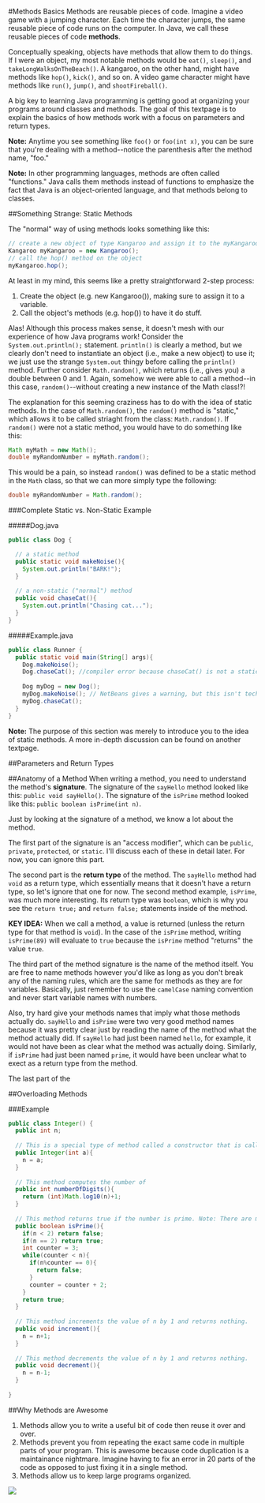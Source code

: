 #Methods Basics
Methods are reusable pieces of code. Imagine a video game with a jumping character. Each time the character jumps, the same reusable piece of code runs on the computer. In Java, we call these reusable pieces of code **methods**.

Conceptually speaking, objects have methods that allow them to do things. If I were an object, my most notable methods would be `eat()`, `sleep()`, and `takeLongWalksOnTheBeach()`. A kangaroo, on the other hand, might have methods like `hop()`, `kick()`, and so on. A video game character might have methods like `run()`, `jump()`, and `shootFireball()`.

A big key to learning Java programming is getting good at organizing your programs around classes and methods. The goal of this textpage is to explain the basics of how methods work with a focus on parameters and return types.

**Note:** Anytime you see something like `foo()` or `foo(int x)`, you can be sure that you're dealing with a method--notice the parenthesis after the method name, "foo."

**Note:** In other programming languages, methods are often called "functions." Java calls them methods instead of functions to emphasize the fact that Java is an object-oriented language, and that methods belong to classes.

##Something Strange: Static Methods

The "normal" way of using methods looks something like this:

```java
// create a new object of type Kangaroo and assign it to the myKangaroo variable
Kangaroo myKangaroo = new Kangaroo();
// call the hop() method on the object
myKangaroo.hop();
```

At least in my mind, this seems like a pretty straightforward 2-step process:

1. Create the object (e.g. new Kangaroo()), making sure to assign it to a variable.
2. Call the object's methods (e.g. hop()) to have it do stuff.

Alas! Although this process makes sense, it doesn't mesh with our experience of how Java programs work! Consider the `System.out.println();` statement. `println()` is clearly a method, but we clearly don't need to instantiate an object (i.e., make a new object) to use it; we just use the strange `System.out` thingy before calling the `println()` method. Further consider `Math.random()`, which returns (i.e., gives you) a double between 0 and 1. Again, somehow we were able to call a method--in this case, `random()`--without creating a new instance of the Math class!?!

The explanation for this seeming craziness has to do with the idea of static methods. In the case of `Math.random()`, the `random()` method is "static," which allows it to be called striaght from the class: `Math.random()`. If `random()` were not a static method, you would have to do something like this:

```java
Math myMath = new Math();
double myRandomNumber = myMath.random();
```

This would be a pain, so instead `random()` was defined to be a static method in the `Math` class, so that we can more simply type the following:

```java
double myRandomNumber = Math.random();
```

###Complete Static vs. Non-Static Example

#####Dog.java
```java
public class Dog {

  // a static method
  public static void makeNoise(){
    System.out.println("BARK!");
  }
  
  // a non-static ("normal") method
  public void chaseCat(){
    System.out.println("Chasing cat...");
  }
}
```
#####Example.java
```java
public class Runner {
  public static void main(String[] args){
    Dog.makeNoise();
    Dog.chaseCat(); //compiler error because chaseCat() is not a static method
    
    Dog myDog = new Dog();
    myDog.makeNoise(); // NetBeans gives a warning, but this isn't technically an error
    myDog.chaseCat();
  }
}
```

**Note:** The purpose of this section was merely to introduce you to the idea of static methods. A more in-depth discussion can be found on another textpage.

##Parameters and Return Types

##Anatomy of a Method
When writing a method, you need to understand the method's **signature**. The signature of the `sayHello` method looked like this: `public void sayHello()`. The signature of the `isPrime` method looked like this: `public boolean isPrime(int n)`.

Just by looking at the signature of a method, we know a lot about the method.

The first part of the signature is an "access modifier", which can be `public`, `private`, `protected`, or `static`. I'll discuss each of these in detail later. For now, you can ignore this part.

The second part is the **return type** of the method. The `sayHello` method had `void` as a return type, which essentially means that it doesn't have a return type, so let's ignore that one for now. The second method example, `isPrime`, was much more interesting. Its return type was `boolean`, which is why you see the `return true;` and `return false;` statements inside of the method.

**KEY IDEA:** When we call a method, a value is returned (unless the return type for that method is `void`). In the case of the `isPrime` method, writing `isPrime(89)` will evaluate to `true` because the `isPrime` method "returns" the value `true`.

The third part of the method signature is the name of the method itself. You are free to name methods however you'd like as long as you don't break any of the naming rules, which are the same for methods as they are for variables. Basically, just remember to use the `camelCase` naming convention and never start variable names with numbers.

Also, try hard give your methods names that imply what those methods actually do. `sayHello` and `isPrime` were two very good method names because it was pretty clear just by reading the name of the method what the method actually did. If `sayHello` had just been named `hello`, for example, it would not have been as clear what the method was actually doing. Similarly, if `isPrime` had just been named `prime`, it would have been unclear what to exect as a return type from the method.

The last part of the 

##Overloading Methods

###Example
```java
public class Integer() {
  public int n;
  
  // This is a special type of method called a constructor that is called when a new Integer object is created
  public Integer(int a){
    n = a;
  }
  
  // This method computes the number of 
  public int numberOfDigits(){
    return (int)Math.log10(n)+1;
  }
  
  // This method returns true if the number is prime. Note: There are much more efficient ways of writing this.
  public boolean isPrime(){
    if(n < 2) return false;
    if(n == 2) return true;
    int counter = 3;
    while(counter < n){
      if(n%counter == 0){
        return false;
      }
      counter = counter + 2;
    }
    return true;
  }
  
  // This method increments the value of n by 1 and returns nothing.
  public void increment(){
    n = n+1;
  }
  
  // This method decrements the value of n by 1 and returns nothing.
  public void decrement(){
    n = n-1;
  }
  
}
```

##Why Methods are Awesome
1. Methods allow you to write a useful bit of code then reuse it over and over.
2. Methods prevent you from repeating the exact same code in multiple parts of your program. This is awesome because code duplication is a maintainance nightmare. Imagine having to fix an error in 20 parts of the code as opposed to just fixing it in a single method. 
3. Methods allow us to keep large programs organized.


![](http://christensenacademy.org/img/signature.png)
